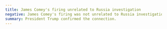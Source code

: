 ```yaml
---
title: James Comey's firing unrelated to Russia investigation
negative: James Comey's firing was not unrelated to Russia investigation
summary: President Trump confirmed the connection.
---
```

